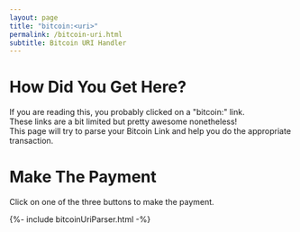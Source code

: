 ```yaml
---
layout: page
title: "bitcoin:<uri>"
permalink: /bitcoin-uri.html
subtitle: Bitcoin URI Handler
---
```


# How Did You Get Here?

If you are reading this, you probably clicked on a "bitcoin:" link.
<br/> These links are a bit limited but pretty awesome nonetheless!
<br/> This page will try to parse your Bitcoin Link and help you do the appropriate transaction.

# Make The Payment

Click on one of the three buttons to make the payment.

<div>
{%- include bitcoinUriParser.html -%}
</div>